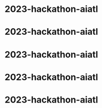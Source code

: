 # 2023-hackathon-aiatl
# 2023-hackathon-aiatl
# 2023-hackathon-aiatl
# 2023-hackathon-aiatl
# 2023-hackathon-aiatl
